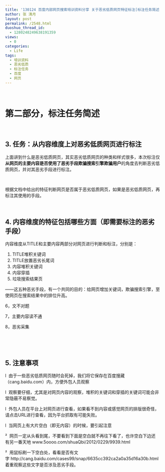 ```yaml
---
title: '130124 百度内部网页搜索培训资料分享 关于恶劣低质网页特征标注[标注任务简述]'
author: 张 清月
layout: post
permalink: /2548.html
duoshuo_thread_id:
  - 1280248249638191359
views:
  - 0
categories:
  - Life
tags:
  - 培训资料
  - 恶劣低质
  - 标注任务
  - 百度
  - 网页
---
```

&nbsp;

# 第二部分，标注任务简述

&nbsp;

## 3. 任务：从内容维度上对恶劣低质网页进行标注

上面讲到什么是恶劣低质网页，其实恶劣低质网页的种类和样式很多，本次标注仅**从网页的主要内容是否使用了恶劣手段欺骗搜索引擎欺骗用户**的角度去判断恶劣低质网页，并对其恶劣手段进行标注。

&nbsp;

根据文档中给出的特征判断网页是否属于恶劣低质网页，如果是恶劣低质网页，再标注其使用的手段。

&nbsp;

## 4. 内容维度的特征包括哪些方面（即需要标注的恶劣手段）

内容维度从TITLE和主要内容两部分对网页进行判断和标注，分别是：

1.  TITLE堆积关键词
2.  TITLE放置恶劣长尾词
3.  内容堆积关键词
4.  内容穿插
5.  垃圾搜索结果页

——这五种恶劣手段，有一个共同的目的：给网页增加关键词，欺骗搜索引擎，至使网页在搜索结果中的排位升高。

6，文不对题

7，主要内容读不通

8，恶劣采集

&nbsp;

&nbsp;

## 5. 注意事项

l  由于一些恶劣低质网页随时会死掉，我们将它保存在百度搜藏（cang.baidu.com）内，方便外包人员观察

l  观察要仔细，尤其是对网页内容的观察，堆积的关键词和穿插的关键词可能会非常隐蔽不易察觉。

l  外包人员在平台上对网页进行查看，如果看不到内容或感觉网页的排版很奇怪，请点击URL进行查看，因为平台抓取有可能失败。

<p align="left">
  l  当网页上有大片空白（即无内容）的时候，要引起注意
</p>

<p align="left">
  ²  网页一定从头看到尾，不要看到下面是空白就不再往下看了，也许空白下边还有另一番天地 www.5oooo.com/shuaQbi/2012/0229/9939.html
</p>

<p align="left">
  ²  用鼠标刷一下空白处，看看是否有文字 http://cang.baidu.com/cases99/snap/6635cc392ca2a0a35d16a30b.html 着重观察这些文字是否涉及恶劣手段。
</p>